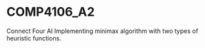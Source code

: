 # COMP4106_A2
Connect Four AI
Implementing minimax algorithm with two types of heuristic functions.

